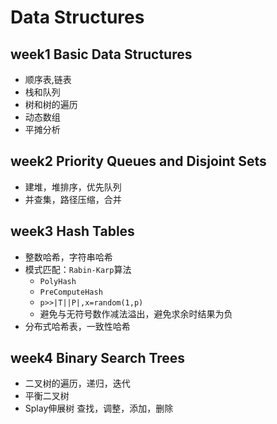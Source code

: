# Data Structures

## week1 Basic Data Structures

* 顺序表,链表
* 栈和队列
* 树和树的遍历
* 动态数组
* 平摊分析

## week2 Priority Queues and Disjoint Sets

* 建堆，堆排序，优先队列
* 并查集，路径压缩，合并

## week3 Hash Tables

* 整数哈希，字符串哈希
* 模式匹配：`Rabin-Karp`算法
  * `PolyHash`
  * `PreComputeHash`
  * `p>>|T||P|,x=random(1,p)`
  * 避免与无符号数作减法溢出，避免求余时结果为负
* 分布式哈希表，一致性哈希

## week4 Binary Search Trees

  * 二叉树的遍历，递归，迭代
  * 平衡二叉树
  * Splay伸展树 查找，调整，添加，删除